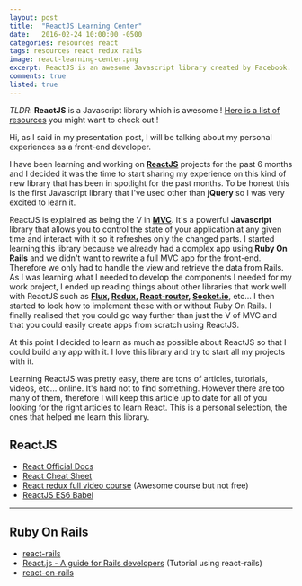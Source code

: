 ```yaml
---
layout: post
title:  "ReactJS Learning Center"
date:   2016-02-24 10:00:00 -0500
categories: resources react
tags: resources react redux rails
image: react-learning-center.png
excerpt: ReactJS is an awesome Javascript library created by Facebook. Here is a list of resources you might want to check out !
comments: true
listed: true
---
```

_TLDR_: **ReactJS** is a Javascript library which is awesome ! [Here is a list of resources](#reactjs) you might want to check out !

Hi, as I said in my presentation post, I will be talking about my personal experiences as a front-end developer.

I have been learning and working on **[ReactJS](https://facebook.github.io/react/)** projects for the past 6 months and I decided it was the time to start sharing my experience on this kind of new library that has been in spotlight for the past months. To be honest this is the first Javascript library that I've used other than **jQuery** so I was very excited to learn it.

ReactJS is explained as being the V in **[MVC](https://en.wikipedia.org/wiki/Model%E2%80%93view%E2%80%93controller)**. It's a powerful **Javascript** library that allows you to control the state of your application at any given time and interact with it so it refreshes only the changed parts. I started learning this library because we already had a complex app using **Ruby On Rails** and we didn't want to rewrite a full MVC app for the front-end. Therefore we only had to handle the view and retrieve the data from Rails. As I was learning what I needed to develop the components I needed for my work project, I ended up reading things about other libraries that work well with ReactJS such as **[Flux](https://facebook.github.io/flux/), [Redux](http://redux.js.org/), [React-router](https://github.com/reactjs/react-router), [Socket.io](http://socket.io/)**, etc... I then started to look how to implement these with or without Ruby On Rails. I finally realised that you could go way further than just the V of MVC and that you could easily create apps from scratch using ReactJS.

At this point I decided to learn as much as possible about ReactJS so that I could build any app with it. I love this library and try to start all my projects with it.

Learning ReactJS was pretty easy, there are tons of articles, tutorials, videos, etc... online. It's hard not to find something. However there are too many of them, therefore I will keep this article up to date for all of you looking for the right articles to learn React. This is a personal selection, the ones that helped me learn this library.

## ReactJS
* [React Official Docs](https://facebook.github.io/react/docs/getting-started.html)
* [React Cheat Sheet](http://reactcheatsheet.com/)
* [React redux full video course](https://www.udemy.com/react-redux/) (Awesome course but not free)
* [ReactJS ES6 Babel](https://babeljs.io/blog/2015/06/07/react-on-es6-plus)


___

## Ruby On Rails
* [react-rails](https://github.com/reactjs/react-rails)
* [React.js - A guide for Rails developers](https://www.airpair.com/reactjs/posts/reactjs-a-guide-for-rails-developers) (Tutorial using react-rails)
* [react-on-rails](https://github.com/shakacode/react_on_rails)
